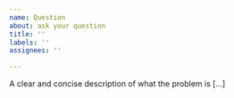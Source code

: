 ```yaml
---
name: Question
about: ask your question
title: ''
labels: ''
assignees: ''

---
```


A clear and concise description of what the problem is  [...]
